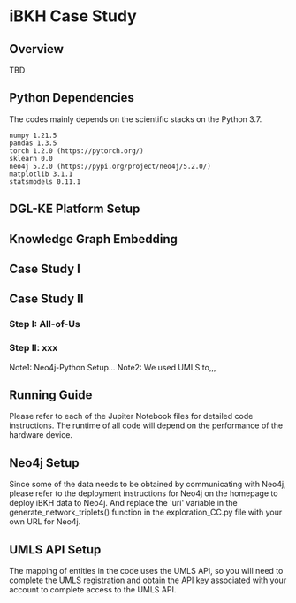 # iBKH Case Study
## Overview
TBD

## Python Dependencies
The codes mainly depends on the scientific stacks on the Python 3.7.
```
numpy 1.21.5
pandas 1.3.5
torch 1.2.0 (https://pytorch.org/)
sklearn 0.0
neo4j 5.2.0 (https://pypi.org/project/neo4j/5.2.0/)
matplotlib 3.1.1
statsmodels 0.11.1
```

## DGL-KE Platform Setup

## Knowledge Graph Embedding

## Case Study I


## Case Study II
### Step I: All-of-Us

### Step II: xxx
Note1: Neo4j-Python Setup...
Note2: We used UMLS to,,,



## Running Guide
Please refer to each of the Jupiter Notebook files for detailed code instructions. The runtime of all code will depend on the performance of the hardware device. 
## Neo4j Setup
Since some of the data needs to be obtained by communicating with Neo4j, please refer to the deployment instructions for Neo4j on the homepage to deploy iBKH data to Neo4j. And replace the 'uri' variable in the generate_network_triplets() function in the exploration_CC.py file with your own URL for Neo4j.
## UMLS API Setup
The mapping of entities in the code uses the UMLS API, so you will need to complete the UMLS registration and obtain the API key associated with your account to complete access to the UMLS API.
